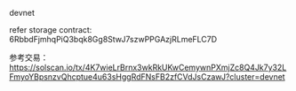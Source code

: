 devnet

refer storage contract: 6RbbdFjmhqPiQ3bqk8Gg8StwJ7szwPPGAzjRLmeFLC7D

参考交易：https://solscan.io/tx/4K7wieLrBrnx3wkRkUKwCemywnPXmjZc8Q4Jk7y32LFmyoYBpsnzvQhcptue4u63sHggRdFNsFB2zfCVdJsCzawJ?cluster=devnet